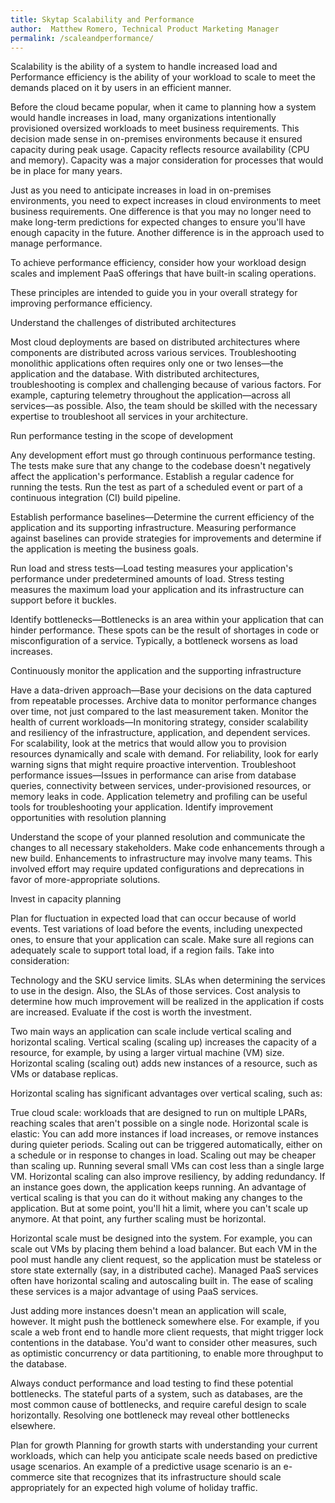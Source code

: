 ```yaml
---
title: Skytap Scalability and Performance
author:  Matthew Romero, Technical Product Marketing Manager
permalink: /scaleandperformance/
---
```


Scalability is the ability of a system to handle increased load and Performance efficiency is the ability of your workload to scale to meet the demands placed on it by users in an efficient manner. 

Before the cloud became popular, when it came to planning how a system would handle increases in load, many organizations intentionally provisioned oversized workloads to meet business requirements. This decision made sense in on-premises environments because it ensured capacity during peak usage. Capacity reflects resource availability (CPU and memory). Capacity was a major consideration for processes that would be in place for many years.

Just as you need to anticipate increases in load in on-premises environments, you need to expect increases in cloud environments to meet business requirements. One difference is that you may no longer need to make long-term predictions for expected changes to ensure you'll have enough capacity in the future. Another difference is in the approach used to manage performance.

To achieve performance efficiency, consider how your workload design scales and implement PaaS offerings that have built-in scaling operations.

These principles are intended to guide you in your overall strategy for improving performance efficiency.

Understand the challenges of distributed architectures

Most cloud deployments are based on distributed architectures where components are distributed across various services. Troubleshooting monolithic applications often requires only one or two lenses—the application and the database. With distributed architectures, troubleshooting is complex and challenging because of various factors. For example, capturing telemetry throughout the application—across all services—as possible. Also, the team should be skilled with the necessary expertise to troubleshoot all services in your architecture.

Run performance testing in the scope of development

Any development effort must go through continuous performance testing. The tests make sure that any change to the codebase doesn't negatively affect the application's performance. Establish a regular cadence for running the tests. Run the test as part of a scheduled event or part of a continuous integration (CI) build pipeline.

Establish performance baselines—Determine the current efficiency of the application and its supporting infrastructure. Measuring performance against baselines can provide strategies for improvements and determine if the application is meeting the business goals.

Run load and stress tests—Load testing measures your application's performance under predetermined amounts of load. Stress testing measures the maximum load your application and its infrastructure can support before it buckles.

Identify bottlenecks—Bottlenecks is an area within your application that can hinder performance. These spots can be the result of shortages in code or misconfiguration of a service. Typically, a bottleneck worsens as load increases.

Continuously monitor the application and the supporting infrastructure

Have a data-driven approach—Base your decisions on the data captured from repeatable processes. Archive data to monitor performance changes over time, not just compared to the last measurement taken.
Monitor the health of current workloads—In monitoring strategy, consider scalability and resiliency of the infrastructure, application, and dependent services. For scalability, look at the metrics that would allow you to provision resources dynamically and scale with demand. For reliability, look for early warning signs that might require proactive intervention.
Troubleshoot performance issues—Issues in performance can arise from database queries, connectivity between services, under-provisioned resources, or memory leaks in code. Application telemetry and profiling can be useful tools for troubleshooting your application.
Identify improvement opportunities with resolution planning

Understand the scope of your planned resolution and communicate the changes to all necessary stakeholders. Make code enhancements through a new build. Enhancements to infrastructure may involve many teams. This involved effort may require updated configurations and deprecations in favor of more-appropriate solutions.

Invest in capacity planning

Plan for fluctuation in expected load that can occur because of world events. Test variations of load before the events, including unexpected ones, to ensure that your application can scale. Make sure all regions can adequately scale to support total load, if a region fails. Take into consideration:

Technology and the SKU service limits.
SLAs when determining the services to use in the design. Also, the SLAs of those services.
Cost analysis to determine how much improvement will be realized in the application if costs are increased. Evaluate if the cost is worth the investment.





Two main ways an application can scale include vertical scaling and horizontal scaling. Vertical scaling (scaling up) increases the capacity of a resource, for example, by using a larger virtual machine (VM) size. Horizontal scaling (scaling out) adds new instances of a resource, such as VMs or database replicas.

Horizontal scaling has significant advantages over vertical scaling, such as:

True cloud scale: workloads that are designed to run on multiple LPARs, reaching scales that aren't possible on a single node.
Horizontal scale is elastic: You can add more instances if load increases, or remove instances during quieter periods.
Scaling out can be triggered automatically, either on a schedule or in response to changes in load.
Scaling out may be cheaper than scaling up. Running several small VMs can cost less than a single large VM.
Horizontal scaling can also improve resiliency, by adding redundancy. If an instance goes down, the application keeps running.
An advantage of vertical scaling is that you can do it without making any changes to the application. But at some point, you'll hit a limit, where you can't scale up anymore. At that point, any further scaling must be horizontal.

Horizontal scale must be designed into the system. For example, you can scale out VMs by placing them behind a load balancer. But each VM in the pool must handle any client request, so the application must be stateless or store state externally (say, in a distributed cache). Managed PaaS services often have horizontal scaling and autoscaling built in. The ease of scaling these services is a major advantage of using PaaS services.

Just adding more instances doesn't mean an application will scale, however. It might push the bottleneck somewhere else. For example, if you scale a web front end to handle more client requests, that might trigger lock contentions in the database. You'd want to consider other measures, such as optimistic concurrency or data partitioning, to enable more throughput to the database.

Always conduct performance and load testing to find these potential bottlenecks. The stateful parts of a system, such as databases, are the most common cause of bottlenecks, and require careful design to scale horizontally. Resolving one bottleneck may reveal other bottlenecks elsewhere.

Plan for growth
Planning for growth starts with understanding your current workloads, which can help you anticipate scale needs based on predictive usage scenarios. An example of a predictive usage scenario is an e-commerce site that recognizes that its infrastructure should scale appropriately for an expected high volume of holiday traffic.

